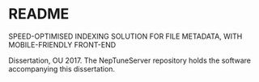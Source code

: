 # README #

SPEED-OPTIMISED INDEXING SOLUTION FOR FILE METADATA,  WITH MOBILE-FRIENDLY FRONT-END 

Dissertation, OU 2017.
The NepTuneServer repository holds the software accompanying this dissertation.
